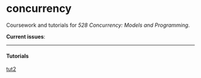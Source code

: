# concurrency

Coursework and tutorials for _528 Concurrency: Models and Programming_.

__Current issues__:


---

#### Tutorials

[tut2](tut2)
